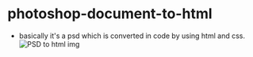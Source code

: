 # photoshop-document-to-html
- basically it's a psd which is converted in code by using html and css.
![PSD to html img](https://github.com/Arpit9945/Photoshop-document-to-html/assets/134361516/5618bd0b-774f-492b-9680-7195b9871653)
